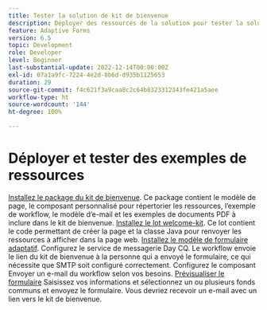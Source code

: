 ```yaml
---
title: Tester la solution de kit de bienvenue
description: Déployer des ressources de la solution pour tester la solution
feature: Adaptive Forms
version: 6.5
topic: Development
role: Developer
level: Beginner
last-substantial-update: 2022-12-14T00:00:00Z
exl-id: 07a1a9fc-7224-4e2d-8b6d-d935b1125653
duration: 29
source-git-commit: f4c621f3a9caa8c2c64b8323312343fe421a5aee
workflow-type: ht
source-wordcount: '144'
ht-degree: 100%

---
```


# Déployer et tester des exemples de ressources

[Installez le package du kit de bienvenue](assets/welcomekit.zip). Ce package contient le modèle de page, le composant personnalisé pour répertorier les ressources, l’exemple de workflow, le modèle d’e-mail et les exemples de documents PDF à inclure dans le kit de bienvenue.
[Installez le lot welcome-kit](assets/welcomekit.core-1.0.0-SNAPSHOT.jar). Ce lot contient le code permettant de créer la page et la classe Java pour renvoyer les ressources à afficher dans la page web.
[Installez le modèle de formulaire adaptatif](assets/account-openeing-form.zip).
Configurez le service de messagerie Day CQ. Le workflow envoie le lien du kit de bienvenue à la personne qui a envoyé le formulaire, ce qui nécessite que SMTP soit configuré correctement.
Configurez le composant Envoyer un e-mail du workflow selon vos besoins.
[Prévisualiser le formulaire](http://localhost:4502/content/dam/formsanddocuments/co-operators/accountopeningform/jcr:content?wcmmode=disabled)
Saisissez vos informations et sélectionnez un ou plusieurs fonds communs et envoyez le formulaire.
Vous devriez recevoir un e-mail avec un lien vers le kit de bienvenue.
